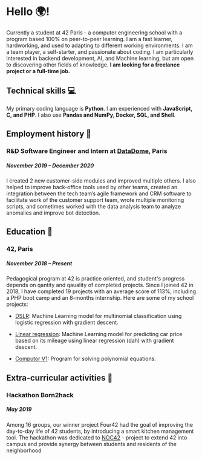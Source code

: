 # Hello 🌍!

Currently a student at 42 Paris - a computer engineering school with a program based 100% on peer-to-peer learning. I am a fast learner, hardworking, and used to adapting to different working environments. I am a team player, a self-starter, and passionate about coding. I am particularly interested in backend development, AI, and Machine learning, but am open to discovering other fields of knowledge. **I am looking for a freelance project or a full-time job.**

## Technical skills 💻

My primary coding language is **Python**. I am experienced with **JavaScript, C, and PHP**. I also use **Pandas and NumPy, Docker, SQL, and Shell**.

## Employment history 💼

### R&D Software Engineer and Intern at [DataDome](https://datadome.co/), Paris
##### November 2019 – December 2020

I created 2 new customer-side modules and improved multiple others. I also helped to improve back-office tools used by other teams, created an integration between the tech team’s agile framework and CRM software to facilitate work of the customer support team, wrote multiple monitoring scripts, and sometimes worked with the data analysis team to analyze anomalies and improve bot detection.

## Education 📖
### 42, Paris
##### November 2018 – Present

Pedagogical program at 42 is practice oriented, and student's progress depends on qantity and qauality of completed projects. Since I joined 42 in 2018, I have completed 19 projects with an average score of 113%, including a PHP boot camp and an 8-months internship. Here are some of my school projects:

- [DSLR](https://github.com/42ibaran/dslr):
Machine Learning model for multinomial classification using logistic regression with gradient descent.

- [Linear regression](https://github.com/42ibaran/ft_linear_regression):
Machine Learning model for predicting car price based on its mileage using linear regression (dah) with gradient descent.

- [Computor V1](https://github.com/42ibaran/computor_v1):
Program for solving polynomial equations.

## Extra-curricular activities 👻
### Hackathon Born2hack
##### May 2019

Among 16 groups, our winner project Four42 had the goal of improving the day-to-day life of 42 students, by introducing a smart kitchen management tool. The hackathon was dedicated to [NOC42](http://noc.42.fr/le-projet-2/) - project to extend 42 into campus and provide synergy between students and residents of the neighborhood
